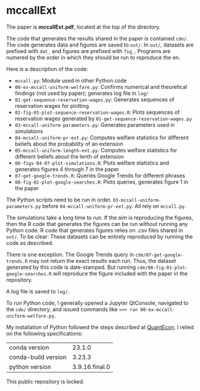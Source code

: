 # mccallExt

The paper is **mccallExt.pdf**, located at the top of the directory.

The code that generates the results shared in the paper is contained `cde/`.
The code generates data and figures are saved to `out/`.
In `out/`, datasets are prefixed with `dat_` and figures are prefixed with `fig_`.
Programs are numered by the order in which they should be run to reproduce the en.

Here is a description of the code:
* `mccall.py`: Module used in other Python code
* `00-ex-mccall-uniform-welfare.py`: Confirms numerical and theoretical findings (not used by paper); generates log file in `log/`
* `01-get-sequence-reservation-wages.py`: Generates sequences of reservation wages for plotting
* `02-fig-03-plot-sequence-reservation-wages.R`: Plots sequences of reservation wages generated by `01-get-sequence-reservation-wages.py`
* `03-mccall-uniform-parameters.py`: Generates parameters used in simulations
* `04-mccall-uniform-pr-ext.py`: Computes welfare statistics for different beliefs about the probability of an extension
* `05-mccall-uniform-length-ext.py`: Computes welfare statistics for different beliefs about the lenth of extension
* `06-figs-04-07-plot-simulations.R`: Plots welfare statistics and generates figures 4 through 7 in the paper
* `07-get-google-trends.R`: Queries Google Trends for different phrases
* `08-fig-01-plot-google-searches.R`: Plots queries, generates figure 1 in the paper

The Python scripts need to be run in order.
`03-mccall-uniform-parameters.py` before `04-mccall-uniform-pr-ext.py`.
All rely on `mccall.py`.

The simulations take a long time to run.
If the aim is reproducing the figures,
then the R code that generates the figures can be run
without running any Python code.
R code that generates figures relies on .csv files shared in `out/`.
To be clear: 
These datasets can be entirely reproduced by running the code as described.

There is one exception.
The Google Trends query in `cde/07-get-google-trends.R` may not return the exact results each run.
Thus, the dataset generated by this code is date-stamped.
But running `cde/08-fig-01-plot-google-searches.R` will reproduce the figure included with the paper in the repository.

A log file is saved to `log/`.

To run Python code,
I generally opened a Jupyter QtConsole,
navigated to the `cde/` directory, and
issued commands like `>>> run 00-ex-mccall-uniform-welfare.py`.

My installation of Python followed the steps described at [QuantEcon](https://quantecon.org/).
I relied on the following specifications:

|                     |                |
|---------------------|----------------|
| conda version       | 23.1.0         |
| conda-build version | 3.23.3         |
| python version      | 3.9.16.final.0 |


This public repository is locked. 


